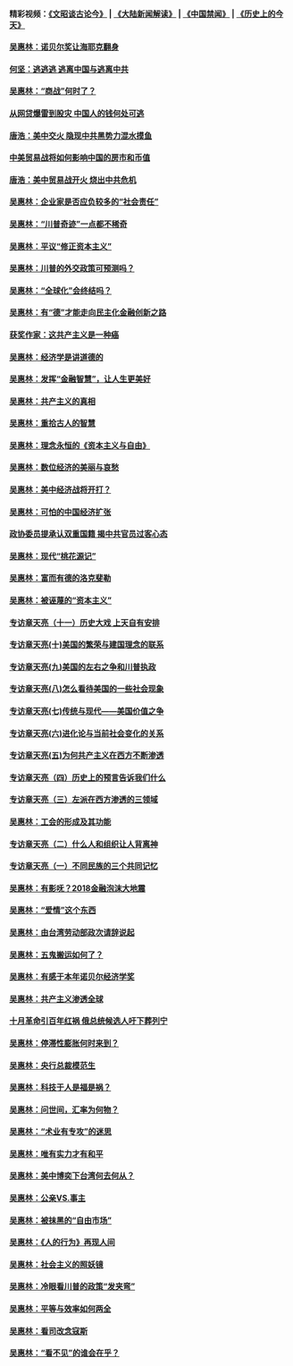 #### 精彩视频：[《文昭谈古论今》](https://github.com/gfw-breaker/wenzhao) | [《大陆新闻解读》](https://github.com/gfw-breaker/ntdtv-comedy) | [《中国禁闻》](https://github.com/gfw-breaker/ntdtv-news) | [《历史上的今天》](https://github.com/gfw-breaker/today-in-history) 

#### [吴惠林：诺贝尔奖让海耶克翻身](../pages/nsc423/n10890049.md?t=02031456) 

#### [何坚：逃逃逃 逃离中国与逃离中共](../pages/nsc423/n10592891.md?t=02031456) 

#### [吴惠林：“商战”何时了？](../pages/nsc423/n10573558.md?t=02031456) 

#### [从网贷爆雷到股灾 中国人的钱何处可逃](../pages/nsc423/n10572800.md?t=02031456) 

#### [唐浩：美中交火 隐现中共黑势力混水摸鱼](../pages/nsc423/n10544040.md?t=02031456) 

#### [中美贸易战将如何影响中国的房市和币值](../pages/nsc423/n10543697.md?t=02031456) 

#### [唐浩：美中贸易战开火 烧出中共危机](../pages/nsc423/n10540126.md?t=02031456) 

#### [吴惠林：企业家是否应负较多的“社会责任”](../pages/nsc423/n10535022.md?t=02031456) 

#### [吴惠林：“川普奇迹”一点都不稀奇](../pages/nsc423/n10512808.md?t=02031456) 

#### [吴惠林：平议“修正资本主义”](../pages/nsc423/n10495724.md?t=02031456) 

#### [吴惠林：川普的外交政策可预测吗？](../pages/nsc423/n10462387.md?t=02031456) 

#### [吴惠林：“全球化”会终结吗？](../pages/nsc423/n10452838.md?t=02031456) 

#### [吴惠林：有“德”才能走向民主化金融创新之路](../pages/nsc423/n10432292.md?t=02031456) 

#### [获奖作家：这共产主义是一种癌](../pages/nsc423/n10431541.md?t=02031456) 

#### [吴惠林：经济学是讲道德的](../pages/nsc423/n10398014.md?t=02031456) 

#### [吴惠林：发挥“金融智慧”，让人生更美好](../pages/nsc423/n10375019.md?t=02031456) 

#### [吴惠林：共产主义的真相](../pages/nsc423/n10351394.md?t=02031456) 

#### [吴惠林：重拾古人的智慧](../pages/nsc423/n10337691.md?t=02031456) 

#### [吴惠林：理念永恒的《资本主义与自由》](../pages/nsc423/n10316274.md?t=02031456) 

#### [吴惠林：数位经济的美丽与哀愁](../pages/nsc423/n10292946.md?t=02031456) 

#### [吴惠林：美中经济战将开打？](../pages/nsc423/n10258825.md?t=02031456) 

#### [吴惠林：可怕的中国经济扩张](../pages/nsc423/n10219147.md?t=02031456) 

#### [政协委员提承认双重国籍 揭中共官员过客心态](../pages/nsc423/n10208809.md?t=02031456) 

#### [吴惠林：现代“桃花源记”](../pages/nsc423/n10185234.md?t=02031456) 

#### [吴惠林：富而有德的洛克斐勒](../pages/nsc423/n10142264.md?t=02031456) 

#### [吴惠林：被诬蔑的“资本主义”](../pages/nsc423/n10124816.md?t=02031456) 

#### [专访章天亮（十一）历史大戏 上天自有安排](../pages/nsc423/n10094905.md?t=02031456) 

#### [专访章天亮(十)美国的繁荣与建国理念的联系](../pages/nsc423/n10094899.md?t=02031456) 

#### [专访章天亮(九)美国的左右之争和川普执政](../pages/nsc423/n10094889.md?t=02031456) 

#### [专访章天亮(八)怎么看待美国的一些社会现象](../pages/nsc423/n10094857.md?t=02031456) 

#### [专访章天亮(七)传统与现代——美国价值之争](../pages/nsc423/n10093140.md?t=02031456) 

#### [专访章天亮(六)进化论与当前社会变化的关系](../pages/nsc423/n10092036.md?t=02031456) 

#### [专访章天亮(五)为何共产主义在西方不断渗透](../pages/nsc423/n10083620.md?t=02031456) 

#### [专访章天亮（四）历史上的预言告诉我们什么](../pages/nsc423/n10083606.md?t=02031456) 

#### [专访章天亮（三）左派在西方渗透的三领域](../pages/nsc423/n10081115.md?t=02031456) 

#### [吴惠林：工会的形成及其功能](../pages/nsc423/n10080633.md?t=02031456) 

#### [专访章天亮（二）什么人和组织让人背离神](../pages/nsc423/n10076637.md?t=02031456) 

#### [专访章天亮（一）不同民族的三个共同记忆](../pages/nsc423/n10074188.md?t=02031456) 

#### [吴惠林：有影呒？2018金融泡沫大地震](../pages/nsc423/n10040534.md?t=02031456) 

#### [吴惠林：“爱情”这个东西](../pages/nsc423/n10019423.md?t=02031456) 

#### [吴惠林：由台湾劳动部政次请辞说起](../pages/nsc423/n9979679.md?t=02031456) 

#### [吴惠林：五鬼搬运如何了？](../pages/nsc423/n9925338.md?t=02031456) 

#### [吴惠林：有感于本年诺贝尔经济学奖](../pages/nsc423/n9871883.md?t=02031456) 

#### [吴惠林：共产主义渗透全球](../pages/nsc423/n9812748.md?t=02031456) 

#### [十月革命引百年红祸 俄总统候选人吁下葬列宁](../pages/nsc423/n9810182.md?t=02031456) 

#### [吴惠林：停滞性膨胀何时来到？](../pages/nsc423/n9764136.md?t=02031456) 

#### [吴惠林：央行总裁模范生](../pages/nsc423/n9728134.md?t=02031456) 

#### [吴惠林：科技于人是福是祸？](../pages/nsc423/n9672982.md?t=02031456) 

#### [吴惠林：问世间，汇率为何物？](../pages/nsc423/n9621788.md?t=02031456) 

#### [吴惠林：“术业有专攻”的迷思](../pages/nsc423/n9580363.md?t=02031456) 

#### [吴惠林：唯有实力才有和平](../pages/nsc423/n9529599.md?t=02031456) 

#### [吴惠林：美中博奕下台湾何去何从？](../pages/nsc423/n9483598.md?t=02031456) 

#### [吴惠林：公亲VS.事主](../pages/nsc423/n9425637.md?t=02031456) 

#### [吴惠林：被抹黑的“自由市场”](../pages/nsc423/n9351545.md?t=02031456) 

#### [吴惠林：《人的行为》再现人间](../pages/nsc423/n9296339.md?t=02031456) 

#### [吴惠林：社会主义的照妖镜](../pages/nsc423/n9243460.md?t=02031456) 

#### [吴惠林：冷眼看川普的政策“发夹弯”](../pages/nsc423/n9120684.md?t=02031456) 

#### [吴惠林：平等与效率如何两全](../pages/nsc423/n9075430.md?t=02031456) 

#### [吴惠林：看司改念寇斯](../pages/nsc423/n9024915.md?t=02031456) 

#### [吴惠林：“看不见”的谁会在乎？](../pages/nsc423/n8977488.md?t=02031456) 

